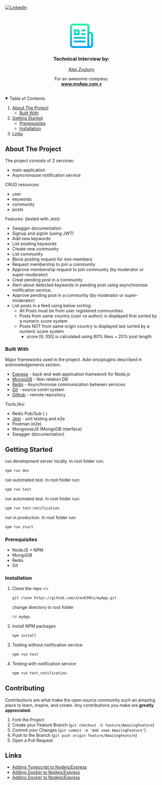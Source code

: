 <!--
*** Thanks for checking out the Best-README-Template. If you have a suggestion
*** that would make this better, please fork the repo and create a pull request
*** or simply open an issue with the tag "enhancement".
*** Thanks again! Now go create something AMAZING! :D
-->



<!-- PROJECT SHIELDS -->
<!--
*** I'm using markdown "reference style" links for readability.
*** Reference links are enclosed in brackets [ ] instead of parentheses ( ).
*** See the bottom of this document for the declaration of the reference variables
*** for contributors-url, forks-url, etc. This is an optional, concise syntax you may use.
*** https://www.markdownguide.org/basic-syntax/#reference-style-links
-->
<!-- [![Contributors][contributors-shield]][contributors-url]
[![Forks][forks-shield]][forks-url]
[![Stargazers][stars-shield]][stars-url]
[![Issues][issues-shield]][issues-url]
[![MIT License][license-shield]][license-url] -->
[![LinkedIn][linkedin-shield]][linkedin-url]


<!-- PROJECT LOGO -->
<br />
<p align="center">
  <!-- <a href="https://github.com/othneildrew/Best-README-Template"> -->
  <a href="https://www.myApp.com/">
    <img src="images/logo.png" alt="Logo" width="80" height="80">
  </a>

  <h3 align="center">Technical Interview by:</h3>
  <a href="https://www.myApp.com/">
     <div  align="center"> Alex Zvuluny </div>
  </a>

  <p align="center">
    For an awesome company:
    <br />
    <a href="https://www.myApp.com/"><strong>www.myApp.com »</strong></a>
    <br />
    <br />
    <!-- <a href="https://github.com/othneildrew/Best-README-Template">View Demo</a>
    ·
    <a href="https://github.com/othneildrew/Best-README-Template/issues">Report Bug</a>
    ·
    <a href="https://github.com/othneildrew/Best-README-Template/issues">Request Feature</a> -->
  </p>
</p>



<!-- TABLE OF CONTENTS -->
<details open="open">
  <summary>Table of Contents</summary>
  <ol>
    <li>
      <a href="#about-the-project">About The Project</a>
      <ul>
        <li><a href="#built-with">Built With</a></li>
      </ul>
    </li>
    <li>
      <a href="#getting-started">Getting Started</a>
      <ul>
        <li><a href="#prerequisites">Prerequisites</a></li>
        <li><a href="#installation">Installation</a></li>
      </ul>
    </li>
    <!-- <li><a href="#usage">Usage</a></li> -->
    <!-- <li><a href="#roadmap">Roadmap</a></li> -->
    <!-- <li><a href="#contributing">Contributing</a></li> -->
    <!-- <li><a href="#license">License</a></li> -->
    <!-- <li><a href="#contact">Contact</a></li> -->
    <!-- <li><a href="#acknowledgements">Acknowledgements</a></li> -->
    <li><a href="#links">Links</a></li>
  </ol>
</details>



<!-- ABOUT THE PROJECT -->
## About The Project

<!-- add Photo and a link to app -->
<!-- [![Product Name Screen Shot][product-screenshot]](https://example.com) -->

The project consists of 2 services:
* main application
* Asyncronouse notification service 

CRUD resources:
  * user 
  * keywords  
  * community  
  * posts  

Features: (tested with Jest)
  * Swagger documentation 
  * Signup and signin (using JWT)  
  * Add new keywords 
  * List exsiting keywords 
  * Create new community 
  * List community 
  * Block posting request for non-members 
  * Request membership to join a community 
  * Approve membership request to join community (by moderator or super-moderator)
  * Creat pending post in a community  
  * Alert about detected keywords in pending post using asynchronose notification service.
  * Approve pending post in a community (by moderator or super-moderator)
  * List posts in a feed using below sorting:
    * All Posts must be from user registered communities 
    * Posts from same country (user vs author) is displayed first sorted by a numeric score system  
    * Posts NOT from same origin country is displayed last sorted by a numeric score system
      * score [0..100] is calculated using 80% likes + 20% post length


### Built With

Major frameworks used in the project. Add-ons/plugins described in acknowledgements section.
* [Express](https://expressjs.com/) - back end web application framework for Node.js
* [MongoDB](https://mongodb.com) - Non relation DB
* [Redis](https://redis.io) - Asynchronose communication between services
* [Git](https://git-scm.com/) - source contrl system
* [Github](https://github.com) - remote repository

Tools,libs:
* Redis Pub/Sub ( ).  
* [Jest](https://jest.com) - unit testing and e2e
* Postman (e2e)
* MongooseJS (MongoDB interface)
* Swagger (documentation)



<!-- GETTING STARTED -->
## Getting Started

run development server locally. In root folder run: 
  ```sh
  npm run dev
  ```

run automated test. In root folder run: 
  ```sh
  npm run test
  ```

run automated test. In root folder run: 
  ```sh
  npm run test:notification
  ```

run in production. In root folder run: 
  ```sh
  npm run start
  ```


### Prerequisites

* NodeJS + NPM 
* MongoDB
* Redis
* Git
 

### Installation

<!-- 0. Get a free API Key at [https://example.com](https://example.com) -->

1. Clone the repo <>
   ```sh
   git clone https://github.com/alex639hz/myApp.git
   ```
   change directory to root folder 
   ```sh
   cd myApp
   ```

3. Install NPM packages
   ```sh
   npm install
   ```
4. Testing without notification service
   ```sh
   npm run test
   ```
5. Testing with notification service
   ```sh
   npm run test_notification
   ```

<!-- 4. Enter your API in `config.js`
   ```JS
   const API_KEY = 'ENTER YOUR API';
   ``` -->



<!-- USAGE EXAMPLES -->
<!-- ## Usage -->
<!-- Use this space to show useful examples of how a project can be used. Additional screenshots, code examples and demos work well in this space. You may also link to more resources. -->
<!-- _For more examples, please refer to the [Documentation](https://example.com)_ -->



<!-- ROADMAP -->
<!-- ## Roadmap -->
<!-- See the [open issues](https://github.com/othneildrew/Best-README-Template/issues) for a list of proposed features (and known issues). -->



<!-- CONTRIBUTING -->
## Contributing

Contributions are what make the open source community such an amazing place to learn, inspire, and create. Any contributions you make are **greatly appreciated**.

1. Fork the Project
2. Create your Feature Branch (`git checkout -b feature/AmazingFeature`)
3. Commit your Changes (`git commit -m 'Add some AmazingFeature'`)
4. Push to the Branch (`git push origin feature/AmazingFeature`)
5. Open a Pull Request



<!-- LICENSE -->
<!-- ## License -->
<!-- Distributed under the MIT License. See `LICENSE` for more information. -->

<!-- CONTACT -->
<!-- ## Contact -->
<!-- Alex Zvuluny - [@your_twitter](https://twitter.com/your_username) - email@example.com -->
<!-- Project Link: [https://github.com/your_username/repo_name](https://github.com/your_username/repo_name) -->

<!-- ACKNOWLEDGEMENTS -->
<!-- ## Acknowledgements -->
<!-- * [GitHub Emoji Cheat Sheet](https://www.webpagefx.com/tools/emoji-cheat-sheet) -->
<!-- * [Img Shields](https://shields.io) -->
<!-- * [Choose an Open Source License](https://choosealicense.com) -->
<!-- * [GitHub Pages](https://pages.github.com) -->
<!-- * [Animate.css](https://daneden.github.io/animate.css) -->
<!-- * [Loaders.css](https://connoratherton.com/loaders) -->
<!-- * [Slick Carousel](https://kenwheeler.github.io/slick) -->
<!-- * [Smooth Scroll](https://github.com/cferdinandi/smooth-scroll) -->
<!-- * [Sticky Kit](http://leafo.net/sticky-kit) -->
<!-- * [JVectorMap](http://jvectormap.com) -->
<!-- * [Font Awesome](https://fontawesome.com) -->



<!-- Links -->
## Links
* [Adding Typescript to Nodejs/Express](https://blog.logrocket.com/typescript-with-node-js-and-express/)
* [Adding Docker to Nodejs/Express](https://www.digitalocean.com/community/tutorials/how-to-build-a-node-js-application-with-docker-on-ubuntu-20-04)
* [Adding Docker to Nodejs/Express](https://avishwakarma.medium.com/getting-started-with-docker-for-nodejs-mongodb-and-redis-b97188d33559)



<!-- MARKDOWN LINKS & IMAGES -->
<!-- https://www.markdownguide.org/basic-syntax/#reference-style-links -->
[contributors-shield]: https://img.shields.io/github/contributors/othneildrew/Best-README-Template.svg?style=for-the-badge
[contributors-url]: https://github.com/othneildrew/Best-README-Template/graphs/contributors
[forks-shield]: https://img.shields.io/github/forks/othneildrew/Best-README-Template.svg?style=for-the-badge
[forks-url]: https://github.com/othneildrew/Best-README-Template/network/members
[stars-shield]: https://img.shields.io/github/stars/othneildrew/Best-README-Template.svg?style=for-the-badge
[stars-url]: https://github.com/othneildrew/Best-README-Template/stargazers
[issues-shield]: https://img.shields.io/github/issues/othneildrew/Best-README-Template.svg?style=for-the-badge
[issues-url]: https://github.com/othneildrew/Best-README-Template/issues
[license-shield]: https://img.shields.io/github/license/othneildrew/Best-README-Template.svg?style=for-the-badge
[license-url]: https://github.com/othneildrew/Best-README-Template/blob/master/LICENSE.txt
[linkedin-shield]: https://img.shields.io/badge/-LinkedIn-black.svg?style=for-the-badge&logo=linkedin&colorB=555
[linkedin-url]: https://linkedin.com/in/alexzvuluny/
[product-screenshot]: images/screenshot.png


